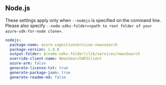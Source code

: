 ## Node.js

These settings apply only when `--nodejs` is specified on the command line.
Please also specify `--node-sdks-folder=<path to root folder of your azure-sdk-for-node clone>`.

``` yaml $(nodejs)
nodejs:
  package-name: azure-cognitiveservices-newssearch
  package-version: 1.0.0
  output-folder: $(node-sdks-folder)/lib/services/newsSearch
  override-client-name: NewsSearchAPIClient
  azure-arm: false
  generate-license-txt: true
  generate-package-json: true
  generate-readme-md: false
```

